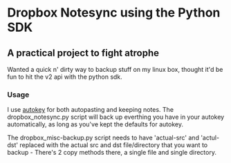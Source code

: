 # Dropbox Notesync using the Python SDK 

A practical project to fight atrophe
---
Wanted a quick n' dirty way to backup stuff on my linux box, thought it'd be fun to hit the v2 api with the python sdk.

### Usage

I use [autokey](https://github.com/autokey-py3/autokey) for both autopasting and keeping notes. The dropbox_notesync.py script will back up everthing you have in your autokey automatically, as long as you've kept the defaults for autokey. 

The dropbox_misc-backup.py script needs to have 'actual-src' and 'actul-dst' replaced with the actual src and dst file/directory that you want to backup - There's 2 copy methods there, a single file and single directory.

